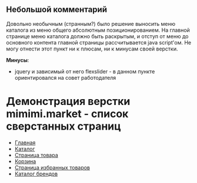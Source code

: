 ## Небольшой комментарий

Довольно необычным (странным?) было решение выносить меню каталога из меню общего абсолютным позиционированием. На главной странице меню каталога должно быть раскрытым, и отступ от меню до основного контента главной страницы рассчитывается java script'ом. Не могу отнести этот пункт ни к плюсам, ни к минусам своей верстки.

**Минусы**:
- jquery и зависимый от него flexslider - в данном пункте ориентировался на совет работодателя

# Демонстрация верстки mimimi.market - список сверстанных страниц
- [Главная](home.html)
- [Каталог](catalog.html)
- [Страница товара](detail-page.html)
- [Корзина](cart.html)
- [Страница избранных товаров](favorite-page.html)
- [Каталог брендов](brands.html)
